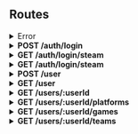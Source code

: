 ## Routes

<details>
  <summary>Error</summary>
  <ul>
    <li>statusCode: number</li>
    <li>error: string</li>
    <li>message: string</li>
  </ul>
</details>

<details>
  <summary><b>POST /auth/login</b></summary>
  <h3>Body</h3>
  <ul>
    <li>name: string</li>
    <li>password: string</li>
  </ul>
  <h3>Response</h3>
  <h4>201</h4>
  <ul>
    <li>user:</li>
    <ul>
      <li>id: string</li>
      <li>imgUrl: string</li>
      <li>name: string</li>
    </ul>
    <li>token: string</li>
  </ul>
</details>

<details>
  <summary><b>GET /auth/login/steam</b></summary>
  <h3>Response</h3>
  <h4>200</h4>
  <ul>
    <li>user:</li>
    <ul>
      <li>id: string</li>
      <li>imgUrl: string</li>
      <li>name: string</li>
    </ul>
    <li>token: string</li>
  </ul>
</details>

<details>
  <summary><b>GET /auth/login/steam</b></summary>
  <h3>Response</h3>
  <h4>200</h4>
  <ul>
    <li>user:</li>
    <ul>
      <li>id: string</li>
      <li>imgUrl: string</li>
      <li>name: string</li>
    </ul>
    <li>token: string</li>
  </ul>
</details>

<details>
  <summary><b>POST /user</b></summary>
  <h3>Body</h3>
  <ul>
    <li>name: string</li>
    <li>displayName: string</li>
    <li>email: string</li>
    <li>password: string</li>
    <li>confirmPassword: string</li>
  </ul>
  <h3>Response</h3>
  <h4>201</h4>
  <ul>
    <li>user:</li>
    <ul>
      <li>id: string</li>
      <li>imgUrl: string</li>
      <li>name: string</li>
    </ul>
    <li>token: string</li>
  </ul>
</details>

<details>
  <summary><b>GET /user</b></summary>
  <h3>Headers</h3>
  <ul>
    <li>authorization: string</li>
  </ul>
  <h3>Response</h3>
  <h4>200</h4>
  <ul>
    <li>id: string</li>
    <li>imgUrl: string</li>
    <li>name: string</li>
    <li>displayName: string</li>
    <li>email: string</li>
    <li>createdAt: Date</li>
    <li>updatedAt: Date</li>
  </ul>
</details>

<details>
  <summary><b>GET /users/:userId</b></summary>
  <h3>Headers</h3>
  <ul>
    <li>authorization: string</li>
  </ul>
  <h3>Response</h3>
  <h4>200</h4>
  <ul>
    <li>user:</li>
    <ul>
      <li>id: string</li>
      <li>imgUrl: string</li>
      <li>name: string</li>
    </ul>
    <li>token: string</li>
  </ul>
</details>

<details>
  <summary><b>GET /users/:userId/platforms</b></summary>
  <h3>Headers</h3>
  <ul>
    <li>authorization: string</li>
  </ul>
  <h3>Response</h3>
  <h4>200</h4>
  <ul>
    <li>id: string</li>
    <li>imgUrl: string</li>
    <li>name: string</li>
    <li>createdAt: Date</li>
    <li>updatedAt: Date</li>
    <li>games: Game[]</li>
    <ul>
      <li>id: string</li>
      <li>imgUrl: string</li>
      <li>name: string</li>
      <li>createdAt: Date</li>
      <li>updatedAt: Date</li>
    </ul>
  </ul>
</details>

<details>
  <summary><b>GET /users/:userId/games</b></summary>
  <h3>Headers</h3>
  <ul>
    <li>authorization: string</li>
  </ul>
  <h3>Response</h3>
  <h4>200</h4>
  <ul>
    <li>id: string</li>
    <li>imgUrl: string</li>
    <li>name: string</li>
    <li>createdAt: Date</li>
    <li>updatedAt: Date</li>
    <li>platforms: Platform[]</li>
    <ul>
      <li>id: string</li>
      <li>imgUrl: string</li>
      <li>name: string</li>
      <li>createdAt: Date</li>
      <li>updatedAt: Date</li>
    </ul>
    <li>teams: Team[]</li>
    <ul>
      <li>id: string</li>
      <li>name: string</li>
      <li>description: string | null</li>
      <li>isOpen: boolean</li>
      <li>isPublic: boolean</li>
      <li>tags: string[]</li>
      <li>createdAt: Date</li>
      <li>updatedAt: Date</li>
    </ul>
  </ul>
</details>

<details>
  <summary><b>GET /users/:userId/teams</b></summary>
  <h3>Headers</h3>
  <ul>
    <li>authorization: string</li>
  </ul>
  <h3>Response</h3>
  <h4>200</h4>
  <ul>
    <li>id: string</li>
    <li>name: string</li>
    <li>description: string | null</li>
    <li>isOpen: boolean</li>
    <li>isPublic: boolean</li>
    <li>tags: string[]</li>
    <li>createdAt: Date</li>
    <li>updatedAt: Date</li>
    <li>members: Member[]</li>
    <ul>
      <li>id: string</li>
      <li>imgUrl: string</li>
      <li>name: string</li>
      <li>isModerator: boolean</li>
    </ul>
  </ul>
</details>
